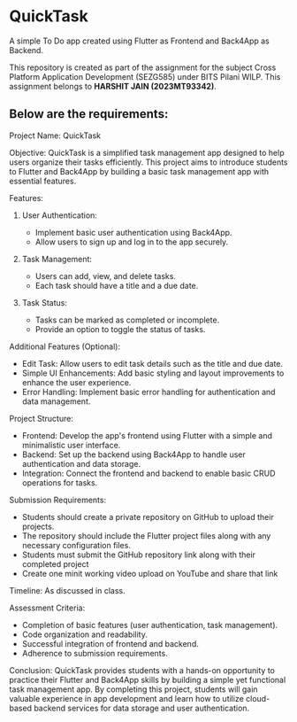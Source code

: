# QuickTask
A simple To Do app created using Flutter as Frontend and Back4App as Backend.

This repository is created as part of the assignment for the subject Cross Platform Application Development (SEZG585) under BITS Pilani WILP.
This assignment belongs to **HARSHIT JAIN (2023MT93342)**.

Below are the requirements:
---
Project Name: QuickTask

Objective:
QuickTask is a simplified task management app designed to help users organize their tasks efficiently.
This project aims to introduce students to Flutter and Back4App by building a basic task management app with essential features.
 
Features:
 
1. User Authentication:
   - Implement basic user authentication using Back4App.
   - Allow users to sign up and log in to the app securely.
 
2. Task Management:
   - Users can add, view, and delete tasks.
   - Each task should have a title and a due date.
 
3. Task Status:
   - Tasks can be marked as completed or incomplete.
   - Provide an option to toggle the status of tasks.
 
Additional Features (Optional):
- Edit Task: Allow users to edit task details such as the title and due date.
- Simple UI Enhancements: Add basic styling and layout improvements to enhance the user experience.
- Error Handling: Implement basic error handling for authentication and data management.
 
Project Structure:
- Frontend: Develop the app's frontend using Flutter with a simple and minimalistic user interface.
- Backend: Set up the backend using Back4App to handle user authentication and data storage.
- Integration: Connect the frontend and backend to enable basic CRUD operations for tasks.
 
Submission Requirements:
- Students should create a private repository on GitHub to upload their projects.
- The repository should include the Flutter project files along with any necessary configuration files.
- Students must submit the GitHub repository link along with their completed project
- Create one minit working video upload on YouTube and share that link
 
Timeline: As discussed in class.

Assessment Criteria:
- Completion of basic features (user authentication, task management).
- Code organization and readability.
- Successful integration of frontend and backend.
- Adherence to submission requirements.
 
Conclusion:
QuickTask provides students with a hands-on opportunity to practice their Flutter and Back4App skills by building a simple yet functional task management app.
By completing this project, students will gain valuable experience in app development and learn how to utilize cloud-based backend services for data storage and user authentication.
